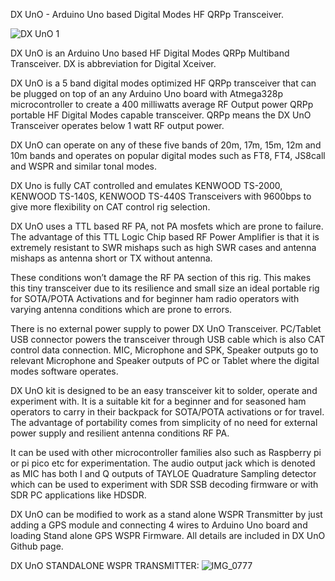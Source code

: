 DX UnO - Arduino Uno based Digital Modes HF QRPp Transceiver.

![DX UnO 1](https://github.com/BluQRP/DX_UnO/assets/172842404/7f909ef0-bcc3-4346-ad93-95e305b5dee4)

DX UnO is an Arduino Uno based HF Digital Modes QRPp Multiband Transceiver. DX is abbreviation for Digital Xceiver.

DX UnO is a 5 band digital modes optimized HF QRPp transceiver that can be plugged on top of an any Arduino Uno board with Atmega328p microcontroller 
to create a 400 milliwatts average RF Output power QRPp portable HF Digital Modes capable transceiver.  QRPp means the DX UnO Transceiver operates below 1 watt RF output power. 

DX UnO  can operate on any of these five bands of 20m, 17m, 15m, 12m and 10m bands and operates on popular digital modes such as  FT8, FT4, JS8call and WSPR and similar tonal modes.

DX Uno is fully CAT controlled and emulates KENWOOD TS-2000, KENWOOD TS-140S, KENWOOD TS-440S Transceivers with 9600bps to give more flexibility on CAT control rig selection.

DX UnO uses a TTL based RF PA, not PA mosfets which are prone to failure. The advantage of this TTL Logic Chip based RF Power Amplifier is that 
it is extremely resistant to SWR mishaps such as high SWR cases and antenna mishaps as antenna short or TX without antenna. 

These conditions won’t damage the RF PA section of this rig. This makes this tiny transceiver due to its resilience and small size an ideal portable rig for SOTA/POTA Activations and for beginner ham radio operators with varying antenna conditions which are prone to errors.

There is no external power supply to power DX UnO Transceiver. PC/Tablet USB connector powers the transceiver through USB cable which is also CAT control data connection.
MIC, Microphone and SPK, Speaker outputs go to relevant Microphone and Speaker outputs of PC or Tablet where the digital modes software operates.

DX UnO kit is designed to be an easy transceiver kit to solder, operate and experiment with. 
It is a suitable kit for a beginner and for seasoned ham operators to carry in their backpack for SOTA/POTA activations or for travel. The advantage of portability comes from simplicity of no need for external power supply and resilient antenna conditions RF PA.

It can be used with other microcontroller families also such as Raspberry pi or pi pico etc for experimentation. The audio output jack which is denoted as MIC has both I and Q outputs of  TAYLOE Quadrature Sampling detector which can be used to experiment with SDR SSB decoding firmware or with SDR PC applications like HDSDR.

DX UnO can be modified to work as a stand alone WSPR Transmitter by just adding a GPS module and connecting 4 wires to Arduino Uno board and loading Stand alone GPS WSPR Firmware. All details are included in DX UnO Github page. 

DX UnO STANDALONE WSPR TRANSMITTER:
![IMG_0777](https://github.com/user-attachments/assets/1ef55470-142c-4312-8336-d469d9686f78)

